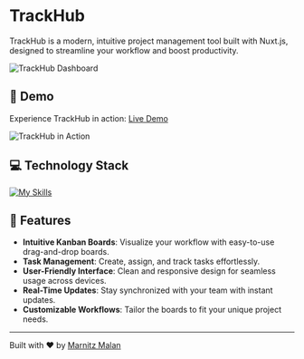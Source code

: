 # TrackHub

TrackHub is a modern, intuitive project management tool built with Nuxt.js, designed to streamline your workflow and boost productivity.

![TrackHub Dashboard](path/to/dashboard-screenshot.png)

## 🚀 Demo

Experience TrackHub in action: [Live Demo](https://trackhub.marnitzmalan.com/projects)

![TrackHub in Action](path/to/trackhub-demo.gif)

## 💻 Technology Stack

[![My Skills](https://skillicons.dev/icons?i=nuxtjs,vue,tailwind,nodejs,postgres&theme=light)](https://skillicons.dev)

## 🌟 Features

- **Intuitive Kanban Boards**: Visualize your workflow with easy-to-use drag-and-drop boards.
- **Task Management**: Create, assign, and track tasks effortlessly.
- **User-Friendly Interface**: Clean and responsive design for seamless usage across devices.
- **Real-Time Updates**: Stay synchronized with your team with instant updates.
- **Customizable Workflows**: Tailor the boards to fit your unique project needs.


---

Built with ❤️ by [Marnitz Malan](mailto:malanmarnitz@gmail.com)